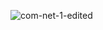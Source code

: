 
![com-net-1-edited](https://github.com/user-attachments/assets/28ce8061-5217-4087-bde7-9e3476ff2167)

